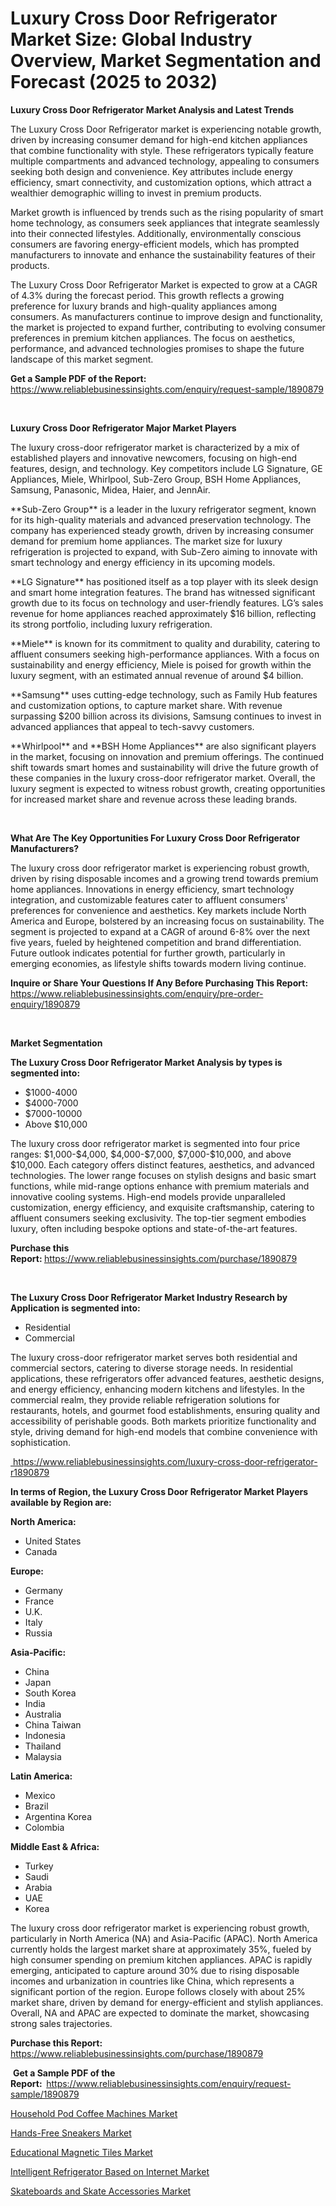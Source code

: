 <p><h1>Luxury Cross Door Refrigerator Market Size: Global Industry Overview, Market Segmentation and Forecast (2025 to 2032)</h1></p><p><strong>Luxury Cross Door Refrigerator Market Analysis and Latest Trends</strong></p>
<p><p>The Luxury Cross Door Refrigerator market is experiencing notable growth, driven by increasing consumer demand for high-end kitchen appliances that combine functionality with style. These refrigerators typically feature multiple compartments and advanced technology, appealing to consumers seeking both design and convenience. Key attributes include energy efficiency, smart connectivity, and customization options, which attract a wealthier demographic willing to invest in premium products.</p><p>Market growth is influenced by trends such as the rising popularity of smart home technology, as consumers seek appliances that integrate seamlessly into their connected lifestyles. Additionally, environmentally conscious consumers are favoring energy-efficient models, which has prompted manufacturers to innovate and enhance the sustainability features of their products.</p><p>The Luxury Cross Door Refrigerator Market is expected to grow at a CAGR of 4.3% during the forecast period. This growth reflects a growing preference for luxury brands and high-quality appliances among consumers. As manufacturers continue to improve design and functionality, the market is projected to expand further, contributing to evolving consumer preferences in premium kitchen appliances. The focus on aesthetics, performance, and advanced technologies promises to shape the future landscape of this market segment.</p></p>
<p><strong>Get a Sample PDF of the Report:&nbsp;</strong> <a href="https://www.reliablebusinessinsights.com/enquiry/request-sample/1890879?utm_campaign=39&utm_medium=2&utm_source=Github&utm_content=ia&utm_term=06042025&utm_id=luxury-cross-door-refrigerator">https://www.reliablebusinessinsights.com/enquiry/request-sample/1890879</a></p>
<p>&nbsp;</p>
<p><strong>Luxury Cross Door Refrigerator Major Market Players</strong></p>
<p><p>The luxury cross-door refrigerator market is characterized by a mix of established players and innovative newcomers, focusing on high-end features, design, and technology. Key competitors include LG Signature, GE Appliances, Miele, Whirlpool, Sub-Zero Group, BSH Home Appliances, Samsung, Panasonic, Midea, Haier, and JennAir.</p><p>**Sub-Zero Group** is a leader in the luxury refrigerator segment, known for its high-quality materials and advanced preservation technology. The company has experienced steady growth, driven by increasing consumer demand for premium home appliances. The market size for luxury refrigeration is projected to expand, with Sub-Zero aiming to innovate with smart technology and energy efficiency in its upcoming models.</p><p>**LG Signature** has positioned itself as a top player with its sleek design and smart home integration features. The brand has witnessed significant growth due to its focus on technology and user-friendly features. LG’s sales revenue for home appliances reached approximately $16 billion, reflecting its strong portfolio, including luxury refrigeration.</p><p>**Miele** is known for its commitment to quality and durability, catering to affluent consumers seeking high-performance appliances. With a focus on sustainability and energy efficiency, Miele is poised for growth within the luxury segment, with an estimated annual revenue of around $4 billion.</p><p>**Samsung** uses cutting-edge technology, such as Family Hub features and customization options, to capture market share. With revenue surpassing $200 billion across its divisions, Samsung continues to invest in advanced appliances that appeal to tech-savvy customers.</p><p>**Whirlpool** and **BSH Home Appliances** are also significant players in the market, focusing on innovation and premium offerings. The continued shift towards smart homes and sustainability will drive the future growth of these companies in the luxury cross-door refrigerator market. Overall, the luxury segment is expected to witness robust growth, creating opportunities for increased market share and revenue across these leading brands.</p></p>
<p>&nbsp;</p>
<p><strong>What Are The Key Opportunities For Luxury Cross Door Refrigerator Manufacturers?</strong></p>
<p><p>The luxury cross door refrigerator market is experiencing robust growth, driven by rising disposable incomes and a growing trend towards premium home appliances. Innovations in energy efficiency, smart technology integration, and customizable features cater to affluent consumers' preferences for convenience and aesthetics. Key markets include North America and Europe, bolstered by an increasing focus on sustainability. The segment is projected to expand at a CAGR of around 6-8% over the next five years, fueled by heightened competition and brand differentiation. Future outlook indicates potential for further growth, particularly in emerging economies, as lifestyle shifts towards modern living continue.</p></p>
<p><strong>Inquire or Share Your Questions If Any Before Purchasing This Report:</strong> <a href="https://www.reliablebusinessinsights.com/enquiry/pre-order-enquiry/1890879?utm_campaign=39&utm_medium=2&utm_source=Github&utm_content=ia&utm_term=06042025&utm_id=luxury-cross-door-refrigerator">https://www.reliablebusinessinsights.com/enquiry/pre-order-enquiry/1890879</a></p>
<p>&nbsp;</p>
<p><strong>Market Segmentation</strong></p>
<p><strong>The Luxury Cross Door Refrigerator Market Analysis by types is segmented into:</strong></p>
<p><ul><li>$1000-4000</li><li>$4000-7000</li><li>$7000-10000</li><li>Above $10,000</li></ul></p>
<p><p>The luxury cross door refrigerator market is segmented into four price ranges: $1,000-$4,000, $4,000-$7,000, $7,000-$10,000, and above $10,000. Each category offers distinct features, aesthetics, and advanced technologies. The lower range focuses on stylish designs and basic smart functions, while mid-range options enhance with premium materials and innovative cooling systems. High-end models provide unparalleled customization, energy efficiency, and exquisite craftsmanship, catering to affluent consumers seeking exclusivity. The top-tier segment embodies luxury, often including bespoke options and state-of-the-art features.</p></p>
<p><strong>Purchase this Report:&nbsp;</strong><a href="https://www.reliablebusinessinsights.com/purchase/1890879?utm_campaign=39&utm_medium=2&utm_source=Github&utm_content=ia&utm_term=06042025&utm_id=luxury-cross-door-refrigerator">https://www.reliablebusinessinsights.com/purchase/1890879</a></p>
<p>&nbsp;</p>
<p><strong>The Luxury Cross Door Refrigerator Market Industry Research by Application is segmented into:</strong></p>
<p><ul><li>Residential</li><li>Commercial</li></ul></p>
<p><p>The luxury cross-door refrigerator market serves both residential and commercial sectors, catering to diverse storage needs. In residential applications, these refrigerators offer advanced features, aesthetic designs, and energy efficiency, enhancing modern kitchens and lifestyles. In the commercial realm, they provide reliable refrigeration solutions for restaurants, hotels, and gourmet food establishments, ensuring quality and accessibility of perishable goods. Both markets prioritize functionality and style, driving demand for high-end models that combine convenience with sophistication.</p></p>
<p><a href="https://www.reliablebusinessinsights.com/luxury-cross-door-refrigerator-r1890879?utm_campaign=39&utm_medium=2&utm_source=Github&utm_content=ia&utm_term=06042025&utm_id=luxury-cross-door-refrigerator">&nbsp;https://www.reliablebusinessinsights.com/luxury-cross-door-refrigerator-r1890879</a></p>
<p><strong>In terms of Region, the Luxury Cross Door Refrigerator Market Players available by Region are:</strong></p>
<p>
    <p> <strong> North America: </strong>
        <ul>
            <li>United States</li>
            <li>Canada</li>
        </ul>
        </p> 
    <p> <strong> Europe: </strong>
        <ul>
            <li>Germany</li>
            <li>France</li>
            <li>U.K.</li>
            <li>Italy</li>
            <li>Russia</li>
        </ul>
        </p> 
    <p> <strong> Asia-Pacific: </strong>
        <ul>
            <li>China</li>
            <li>Japan</li>
            <li>South Korea</li>
            <li>India</li>
            <li>Australia</li>
            <li>China Taiwan</li>
            <li>Indonesia</li>
            <li>Thailand</li>
            <li>Malaysia</li>
        </ul>
        </p> 
    <p> <strong> Latin America: </strong>
        <ul>
            <li>Mexico</li>
            <li>Brazil</li>
            <li>Argentina Korea</li>
            <li>Colombia</li>
        </ul>
        </p> 
    <p> <strong> Middle East & Africa: </strong>
        <ul>
            <li>Turkey</li>
            <li>Saudi</li>
            <li>Arabia</li>
            <li>UAE</li>
            <li>Korea</li>
        </ul>
    </p>
    </p>
<p><p>The luxury cross door refrigerator market is experiencing robust growth, particularly in North America (NA) and Asia-Pacific (APAC). North America currently holds the largest market share at approximately 35%, fueled by high consumer spending on premium kitchen appliances. APAC is rapidly emerging, anticipated to capture around 30% due to rising disposable incomes and urbanization in countries like China, which represents a significant portion of the region. Europe follows closely with about 25% market share, driven by demand for energy-efficient and stylish appliances. Overall, NA and APAC are expected to dominate the market, showcasing strong sales trajectories.</p></p>
<p><strong>Purchase this Report: </strong><a href="https://www.reliablebusinessinsights.com/purchase/1890879?utm_campaign=39&utm_medium=2&utm_source=Github&utm_content=ia&utm_term=06042025&utm_id=luxury-cross-door-refrigerator">https://www.reliablebusinessinsights.com/purchase/1890879</a></p>
<p>&nbsp;<strong>Get a Sample PDF of the Report:&nbsp;&nbsp;</strong><a href="https://www.reliablebusinessinsights.com/enquiry/request-sample/1890879?utm_campaign=39&utm_medium=2&utm_source=Github&utm_content=ia&utm_term=06042025&utm_id=luxury-cross-door-refrigerator">https://www.reliablebusinessinsights.com/enquiry/request-sample/1890879</a></p>
<p><strong></strong></p>
<p><p><a href="https://github.com/ardgenoud/Market-Research-Report-List-1/blob/main/household-pod-coffee-machines-market.md?utm_campaign=39&utm_medium=2&utm_source=Github&utm_content=ia&utm_term=06042025&utm_id=luxury-cross-door-refrigerator">Household Pod Coffee Machines Market</a></p><p><a href="https://github.com/cingozascard/Market-Research-Report-List-1/blob/main/hands-free-sneakers-market.md?utm_campaign=39&utm_medium=2&utm_source=Github&utm_content=ia&utm_term=06042025&utm_id=luxury-cross-door-refrigerator">Hands-Free Sneakers Market</a></p><p><a href="https://github.com/benasjuettk3/Market-Research-Report-List-1/blob/main/educational-magnetic-tiles-market.md?utm_campaign=39&utm_medium=2&utm_source=Github&utm_content=ia&utm_term=06042025&utm_id=luxury-cross-door-refrigerator">Educational Magnetic Tiles Market</a></p><p><a href="https://github.com/gauldvikerm6/Market-Research-Report-List-1/blob/main/intelligent-refrigerator-based-on-internet-market.md?utm_campaign=39&utm_medium=2&utm_source=Github&utm_content=ia&utm_term=06042025&utm_id=luxury-cross-door-refrigerator">Intelligent Refrigerator Based on Internet Market</a></p><p><a href="https://github.com/akitamegge65/Market-Research-Report-List-1/blob/main/skateboards-and-skate-accessories-market.md?utm_campaign=39&utm_medium=2&utm_source=Github&utm_content=ia&utm_term=06042025&utm_id=luxury-cross-door-refrigerator">Skateboards and Skate Accessories Market</a></p></p>